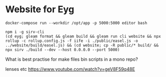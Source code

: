 # Website for Eyg

```
docker-compose run --workdir /opt/app -p 5000:5000 editor bash
```
```
npm i -g sirv-cli
(cd eyg; gleam format && gleam build && gleam run cli website && npx rollup -c rollup.config.js -f iife -i ./public/easel.js -o ../website/build/easel.js) && (cd website; cp -R public/* build/ && npx sirv ./build --dev --host 0.0.0.0 --port 5000)
```

What is best practise for make files bin scripts in a mono repo?

lenses etc
https://www.youtube.com/watch?v=geV8F59q48E
